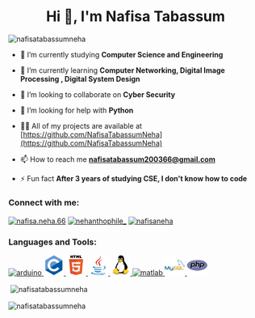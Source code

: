 <h1 align="center">Hi 👋, I'm Nafisa Tabassum</h1>
<p align="left"> <img src="https://komarev.com/ghpvc/?username=nafisatabassumneha&label=Profile%20views&color=0e75b6&style=flat" alt="nafisatabassumneha" /> </p>

- 📖 I’m currently studying **Computer Science and Engineering**

- 🌱 I’m currently learning **Computer Networking, Digital Image Processing , Digital System Design**

- 👯 I’m looking to collaborate on **Cyber Security**

- 🤝 I’m looking for help with **Python**

- 👨‍💻 All of my projects are available at [https://github.com/NafisaTabassumNeha](https://github.com/NafisaTabassumNeha)

- 📫 How to reach me **nafisatabassum200366@gmail.com**

- ⚡ Fun fact **After 3 years of studying CSE, I don't know how to code**

<h3 align="left">Connect with me:</h3>
<p align="left">
<a href="https://fb.com/nafisa.neha.66" target="blank"><img align="center" src="https://raw.githubusercontent.com/rahuldkjain/github-profile-readme-generator/master/src/images/icons/Social/facebook.svg" alt="nafisa.neha.66" height="30" width="40" /></a>
<a href="https://instagram.com/nehanthophile_" target="blank"><img align="center" src="https://raw.githubusercontent.com/rahuldkjain/github-profile-readme-generator/master/src/images/icons/Social/instagram.svg" alt="nehanthophile_" height="30" width="40" /></a>
<a href="https://discord.gg/nafisaneha" target="blank"><img align="center" src="https://raw.githubusercontent.com/rahuldkjain/github-profile-readme-generator/master/src/images/icons/Social/discord.svg" alt="nafisaneha" height="30" width="40" /></a>
</p>

<h3 align="left">Languages and Tools:</h3>
<p align="left"> <a href="https://www.arduino.cc/" target="_blank" rel="noreferrer"> <img src="https://cdn.worldvectorlogo.com/logos/arduino-1.svg" alt="arduino" width="40" height="40"/> </a> <a href="https://www.cprogramming.com/" target="_blank" rel="noreferrer"> <img src="https://raw.githubusercontent.com/devicons/devicon/master/icons/c/c-original.svg" alt="c" width="40" height="40"/> </a> <a href="https://www.w3.org/html/" target="_blank" rel="noreferrer"> <img src="https://raw.githubusercontent.com/devicons/devicon/master/icons/html5/html5-original-wordmark.svg" alt="html5" width="40" height="40"/> </a> <a href="https://www.java.com" target="_blank" rel="noreferrer"> <img src="https://raw.githubusercontent.com/devicons/devicon/master/icons/java/java-original.svg" alt="java" width="40" height="40"/> </a> <a href="https://www.linux.org/" target="_blank" rel="noreferrer"> <img src="https://raw.githubusercontent.com/devicons/devicon/master/icons/linux/linux-original.svg" alt="linux" width="40" height="40"/> </a> <a href="https://www.mathworks.com/" target="_blank" rel="noreferrer"> <img src="https://upload.wikimedia.org/wikipedia/commons/2/21/Matlab_Logo.png" alt="matlab" width="40" height="40"/> </a> <a href="https://www.mysql.com/" target="_blank" rel="noreferrer"> <img src="https://raw.githubusercontent.com/devicons/devicon/master/icons/mysql/mysql-original-wordmark.svg" alt="mysql" width="40" height="40"/> </a> <a href="https://www.php.net" target="_blank" rel="noreferrer"> <img src="https://raw.githubusercontent.com/devicons/devicon/master/icons/php/php-original.svg" alt="php" width="40" height="40"/> </a> </p>

<p>&nbsp;<img align="center" src="https://github-readme-stats.vercel.app/api?username=nafisatabassumneha&show_icons=true&locale=en" alt="nafisatabassumneha" /></p>

<p><img align="center" src="https://github-readme-streak-stats.herokuapp.com/?user=nafisatabassumneha&" alt="nafisatabassumneha" /></p>
